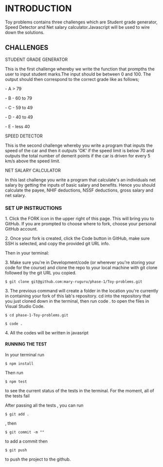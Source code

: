 <H1>INTRODUCTION</H1>
Toy problems contains three challenges which are Student grade generator, Speed Detector and Net salary calculator.Javascript will be used to wire down the solutions.

<h2>CHALLENGES</h2>
 STUDENT GRADE GENERATOR
<P>This is the first challenge whereby we write the function that prompths the user to input student marks.The input should be between 0 and 100. The output should then correspond to the correct grade like as follows;</P>
<p> - A > 79</p>
<p> - B - 60 to 79</p>
<p> - C - 59 to 49</p>
<p> - D - 40 to 49</p>
<p> - E - less 40</p>


SPEED DETECTOR
<p>This is the second challenge whereby you write a program that inputs the speed of the car and then it outputs 'OK' if the speed limit is below 70 and outputs the total number of demerit points if the car is driven for every 5 km/s above the speed limit.</p> 

NET SALARY CALCULATOR
<p>In this last challenge you write a program that calculate's an individuals net salary by getting the inputs of basic salary and benefits. Hence you should calculate the payee, NHIF deductions, NSSF deductions, gross salary and net salary.</p>

<h3>SET UP INSTRUCTIONS</h3>
<p>1. Click the FORK icon in the upper right of this page. This will bring you to GitHub. If you are prompted to choose where to fork, choose your personal GitHub account.</p>
<p>2. Once your fork is created, click the Code button in GitHub, make sure SSH is selected, and copy the provided git URL info.</p>
Then in your terminal:
<p>3. Make sure you're in Development/code (or wherever you're storing your code for the course) and clone the repo to your local machine with git clone followed by the git URL you copied.</p>

```$ git clone git@github.com:mary-ruguru/phase-1/Toy-problems.git```
<p>3. The previous command will create a folder in the location you're currently in containing your fork of this lab's repository. cd into the repository that you just cloned down in the terminal, then run code . to open the files in Visual Studio Code.</p>

```$ cd phase-1-Toy-problems.git```

```$ code .```
<p>4. All the codes will  be written in javasript</p>

<h4> RUNNING THE TEST</h4>
<p> In your terminal run </p>

```$ npm install```

<p> Then run 
 
 ```$ npm test```
 
 to see the current status of the tests in the terminal. For the moment, all of the tests fail</p>
<p> After passing all the tests , you can run 
 
 ```$ git add .``` 
 
 , then 
 
 ```$ git commit -m ""``` 
 
 to add a  commit then 
 
 ```$ git push``` 
 
 to push the project to the github.


